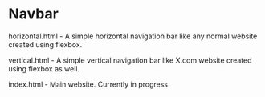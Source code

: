 # Navbar
horizontal.html - A simple horizontal navigation bar like any normal website created using flexbox.

vertical.html - A simple vertical navigation bar like X.com website created using flexbox as well.

index.html - Main website. Currently in progress 
